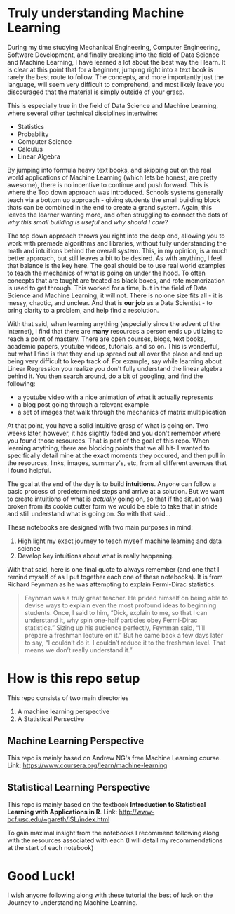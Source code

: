 # Truly understanding Machine Learning
During my time studying Mechanical Engineering, Computer Engineering, Software Development, and finally breaking into the field of Data Science and Machine Learning, I have learned a lot about the best way the I learn. It is clear at this point that for a beginner, jumping right into a text book is rarely the best route to follow. The concepts, and more importantly just the language, will seem very difficult to comprehend, and most likely leave you discouraged that the material is simply outside of your grasp.

This is especially true in the field of Data Science and Machine Learning, where several other technical disciplines intertwine:
- Statistics
- Probability
- Computer Science
- Calculus
- Linear Algebra

By jumping into formula heavy text books, and skipping out on the real world applications of Machine Learning (which lets be honest, are pretty awesome), there is no incentive to continue and push forward. This is where the Top down approach was introduced. Schools systems generally teach via a bottom up approach - giving students the small building block thats can be combined in the end to create a grand system. Again, this leaves the learner wanting more, and often struggling to connect the dots of *why this small building is useful* and *why should I care*?

The top down approach throws you right into the deep end, allowing you to work with premade algorithms and libraries, without fully understanding the math and intuitions behind the overall system. This, in my opinion, is a much better approach, but still leaves a bit to be desired. As with anything, I feel that balance is the key here. The goal should be to use real world examples to teach the mechanics of what is going on under the hood. To often concepts that are taught are treated as black boxes, and rote memorization is used to get through. This worked for a time, but in the field of Data Science and Machine Learning, it will not. There is no one size fits all - it is messy, chaotic, and unclear. And that is **our job** as a Data Scientist - to bring clarity to a problem, and help find a resolution.

With that said, when learning anything (especially since the advent of the internet), I find that there are **many** resources a person ends up utilizing to reach a point of mastery. There are open courses, blogs, text books, academic papers, youtube videos, tutorials, and so on. This is wonderful, but what I find is that they end up spread out all over the place and end up being very difficult to keep track of. For example, say while learning about Linear Regression you realize you don't fully understand the linear algebra behind it. You then search around, do a bit of googling, and find the following: 
- a youtube video with a nice animation of what it actually represents
- a blog post going through a relevant example
- a set of images that walk through the mechanics of matrix multiplication

At that point, you have a solid intuitive grasp of what is going on. Two weeks later, however, it has slightly faded and you don't remember where you found those resources. That is part of the goal of this repo. When learning anything, there are blocking points that we all hit- I wanted to specifically detail mine at the exact moments they occured, and then pull in the resources, links, images, summary's, etc, from all different avenues that I found helpful.

The goal at the end of the day is to build **intuitions**. Anyone can follow a basic process of predetermined steps and arrive at a solution. But we want to create intuitions of what is *actually* going on, so that if the situation was broken from its cookie cutter form we would be able to take that in stride and still understand what is going on. So with that said...


These notebooks are designed with two main purposes in mind:
1. High light my exact journey to teach myself machine learning and data science
2. Develop key intuitions about what is really happening. 

With that said, here is one final quote to always remember (and one that I remind myself of as I put together each one of these notebooks). It is from Richard Feynman as he was attempting to explain Fermi-Dirac statistics.

> Feynman was a truly great teacher. He prided himself on being able to devise ways to explain even the most profound ideas to beginning students. Once, I said to him, “Dick, explain to me, so that I can understand it, why spin one-half particles obey Fermi-Dirac statistics.” Sizing up his audience perfectly, Feynman said, “I’ll prepare a freshman lecture on it.” But he came back a few days later to say, “I couldn’t do it. I couldn’t reduce it to the freshman level. That means we don’t really understand it.”

# How is this repo setup
This repo consists of two main directories
1. A machine learning perspective
2. A Statistical Persective

## Machine Learning Perspective
This repo is mainly based on Andrew NG's free Machine Learning course.
Link: https://www.coursera.org/learn/machine-learning

## Statistical Learning Perspective
This repo is mainly based on the textbook **Introduction to Statistical Learning with Applications in R**. 
Link: http://www-bcf.usc.edu/~gareth/ISL/index.html

To gain maximal insight from the notebooks I recommend following along with the resources associated with each (I will detail my recommendations at the start of each notebook)


# Good Luck!
I wish anyone following along with these tutorial the best of luck on the Journey to understanding Machine Learning.
